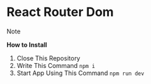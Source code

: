 # React Router Dom

>[!NOTE]
>**How to Install**
>1. Close This Repository<br>
>2. Write This Command ```npm i```<br>
>3. Start App Using This Command ```npm run dev```<br>

